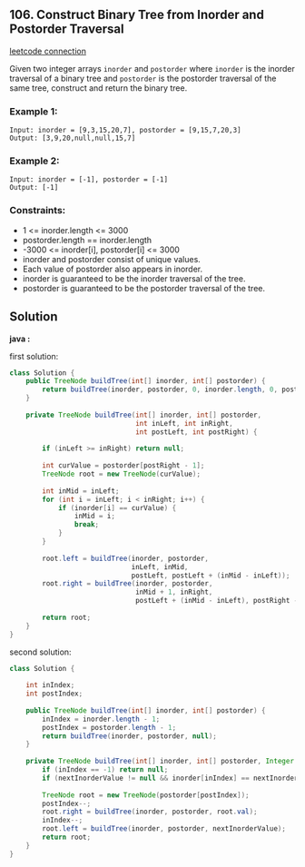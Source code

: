 ## 106. Construct Binary Tree from Inorder and Postorder Traversal

[leetcode connection](https://leetcode.com/problems/construct-binary-tree-from-inorder-and-postorder-traversal/)

Given two integer arrays `inorder` and `postorder` where `inorder` is the inorder traversal of a binary tree and `postorder` is the postorder traversal of the same tree, construct and return the binary tree.

### Example 1:
```
Input: inorder = [9,3,15,20,7], postorder = [9,15,7,20,3]
Output: [3,9,20,null,null,15,7]
```

### Example 2:
```
Input: inorder = [-1], postorder = [-1]
Output: [-1]
```

### Constraints:

* 1 <= inorder.length <= 3000
* postorder.length == inorder.length
* -3000 <= inorder[i], postorder[i] <= 3000
* inorder and postorder consist of unique values.
* Each value of postorder also appears in inorder.
* inorder is guaranteed to be the inorder traversal of the tree.
* postorder is guaranteed to be the postorder traversal of the tree.

## Solution

**java :**

first solution:
```java
class Solution {
    public TreeNode buildTree(int[] inorder, int[] postorder) {
        return buildTree(inorder, postorder, 0, inorder.length, 0, postorder.length);
    }
    
    private TreeNode buildTree(int[] inorder, int[] postorder, 
                               int inLeft, int inRight, 
                               int postLeft, int postRight) {
        
        if (inLeft >= inRight) return null;
        
        int curValue = postorder[postRight - 1];
        TreeNode root = new TreeNode(curValue);
        
        int inMid = inLeft;
        for (int i = inLeft; i < inRight; i++) {
            if (inorder[i] == curValue) {
                inMid = i;
                break;
            }
        }
        
        root.left = buildTree(inorder, postorder, 
                              inLeft, inMid, 
                              postLeft, postLeft + (inMid - inLeft));
        root.right = buildTree(inorder, postorder, 
                               inMid + 1, inRight, 
                               postLeft + (inMid - inLeft), postRight - 1);
        
        return root;
    }
}
```

second solution:
```java
class Solution {
    
    int inIndex;
    int postIndex;
    
    public TreeNode buildTree(int[] inorder, int[] postorder) {
        inIndex = inorder.length - 1;
        postIndex = postorder.length - 1;
        return buildTree(inorder, postorder, null);
    }
    
    private TreeNode buildTree(int[] inorder, int[] postorder, Integer nextInorderValue) {
        if (inIndex == -1) return null;
        if (nextInorderValue != null && inorder[inIndex] == nextInorderValue) return null;
        
        TreeNode root = new TreeNode(postorder[postIndex]);
        postIndex--;
        root.right = buildTree(inorder, postorder, root.val);
        inIndex--;
        root.left = buildTree(inorder, postorder, nextInorderValue);
        return root;
    }
}
```